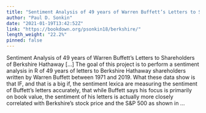 ```yaml
---
title: "Sentiment Analysis of 49 years of Warren Buffett’s Letters to Shareholders of Berkshire Hathaway"
author: "Paul D. Sonkin"
date: "2021-01-19T13:42:52Z"
link: "https://bookdown.org/psonkin18/berkshire/"
length_weight: "22.2%"
pinned: false
---
```


Sentiment Analysis of 49 years of Warren Buffett’s Letters to Shareholders of Berkshire Hathaway [...] The goal of this project is to perform a sentiment analysis in R of 49 years of letters to Berkshire Hathaway shareholders written by Warren Buffett between 1971 and 2019. What these data show is that IF, and that is a big if, the sentiment lexica are measuring the sentiment of Buffett’s letters accurately, that while Buffett says his focus is primarily on book value, the sentiment of his letters is actually more closely correlated with Berkshire’s stock price and the S&P 500 as shown in ...
